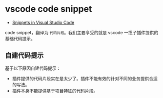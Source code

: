 # vscode code snippet

- [Snippets in Visual Studio Code](https://code.visualstudio.com/docs/editor/userdefinedsnippets)

code snippet，翻译为 `代码片段`。我们主要享受的就是 vscode 一揽子插件提供的基础代码提示。

## 自建代码提示

基于以下原因自建代码提示：

- 插件提供的代码片段实在是太少了。插件不能有效的针对不同的业务提供合适的写法。
- 插件本身不能提供基于项目特征的代码片段。

